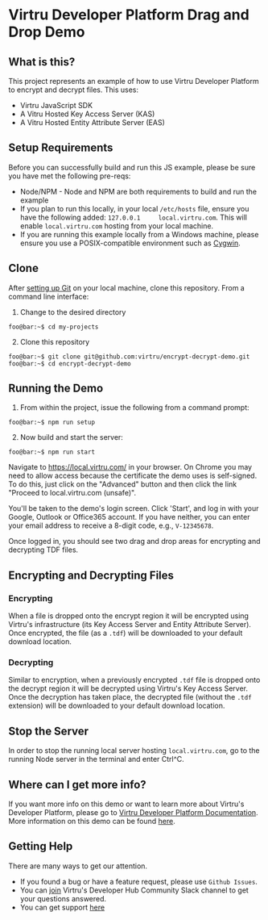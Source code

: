 # Virtru Developer Platform Drag and Drop Demo

## What is this?

This project represents an example of how to use Virtru Developer Platform to encrypt and decrypt files. This uses:

* Virtru JavaScript SDK
* A Vitru Hosted Key Access Server (KAS)
* A Vitru Hosted Entity Attribute Server (EAS)

## Setup Requirements

Before you can successfully build and run this JS example, please be sure you have met the following pre-reqs:

* Node/NPM - Node and NPM are both requirements to build and run the example
* If you plan to run this locally, in your local `/etc/hosts` file, ensure you have the following added: `127.0.0.1 	local.virtru.com`. This will enable `local.virtru.com` hosting from your local machine.
* If you are running this example locally from a Windows machine, please ensure you use a POSIX-compatible environment such as [Cygwin](`https://www.cygwin.com/`).

## Clone

After [setting up Git](https://help.github.com/en/articles/set-up-git) on your local machine, clone this repository. From a command line interface:

1. Change to the desired directory

```console
foo@bar:~$ cd my-projects 
```

2. Clone this repository

```console
foo@bar:~$ git clone git@github.com:virtru/encrypt-decrypt-demo.git
foo@bar:~$ cd encrypt-decrypt-demo
```

## Running the Demo

1. From within the project, issue the following from a command prompt:

```console
foo@bar:~$ npm run setup
```

2. Now build and start the server:

```console
foo@bar:~$ npm run start
```

Navigate to https://local.virtru.com/ in your browser. On Chrome you may need to allow access because the certificate the demo uses is self-signed. To do this, just click on the "Advanced" button and then click the link "Proceed to local.virtru.com (unsafe)".

You'll be taken to the demo's login screen. Click 'Start', and log in with your Google, Outlook or Office365 account. If you have neither, you can enter your email address to receive a 8-digit code, e.g., `V-12345678`. 

Once logged in, you should see two drag and drop areas for encrypting and decrypting TDF files.

## Encrypting and Decrypting Files

### Encrypting

When a file is dropped onto the encrypt region it will be encrypted using Virtru's infrastructure (its Key Access Server and Entity Attribute Server). Once encrypted, the file (as a `.tdf`) will be downloaded to your default download location.

### Decrypting

Similar to encryption, when a previously encrypted `.tdf` file is dropped onto the decrypt region it will be decrypted using Virtru's Key Access Server. Once the decryption has taken place, the decrypted file (without the `.tdf` extension) will be downloaded to your default download location.

## Stop the Server

In order to stop the running local server hosting `local.virtru.com`, go to the running Node server in the terminal and enter Ctrl^C.

## Where can I get more info?

If you want more info on this demo or want to learn more about Virtru's Developer Platform, please go to [Virtru Developer Platform Documentation](https://developer.virtru.com/). More information on this demo can be found [here](https://developer.virtru.com/docs/demo).

## Getting Help

There are many ways to get our attention. 

* If you found a bug or have a feature request, please use `Github Issues`. 
* You can [join](https://docs.google.com/forms/d/e/1FAIpQLSfCx5tSl9hGQSZ-H-ZIzNw6uWIPN3_HSpMtYssKQ9jytj9yQQ/viewform) Virtru's Developer Hub Community Slack channel to get your questions answered.
* You can get support [here](https://support.virtru.com/hc/en-us/requests/new?ticket_form_id=360001419954)




